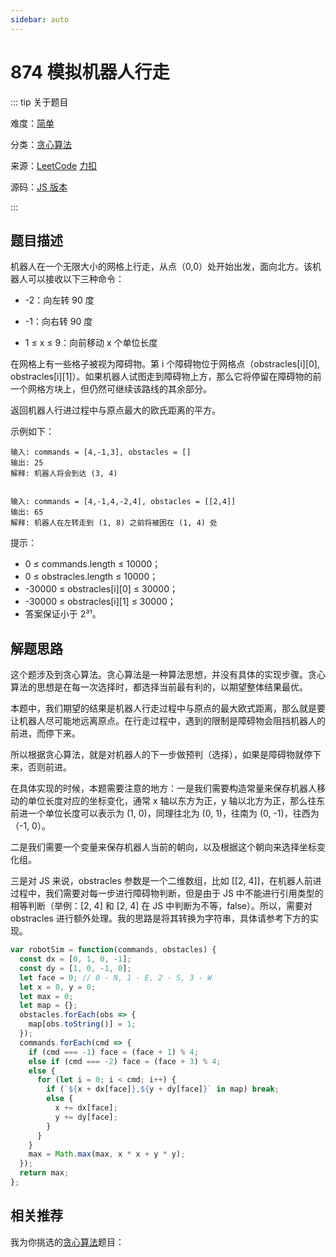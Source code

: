 ```yaml
---
sidebar: auto
---
```


# 874 模拟机器人行走

::: tip 关于题目

难度：[简单](/solution/easy/)

分类：[贪心算法](/art/greedy.html)

来源：[LeetCode](https://leetcode.com/problems/walking-robot-simulation/)  [力扣](https://leetcode-cn.com/problems/walking-robot-simulation/)

源码：[JS 版本](https://github.com/swpuLeo/cattle/blob/master/src/easy/WalkingRobotSimulation.js)

:::



## 题目描述

机器人在一个无限大小的网格上行走，从点（0,0）处开始出发，面向北方。该机器人可以接收以下三种命令：

- -2：向左转 90 度

- -1：向右转 90 度

- 1 ≤ x ≤ 9：向前移动 x 个单位长度

在网格上有一些格子被视为障碍物。第 i 个障碍物位于网格点（obstracles[i][0], obstracles[i][1]）。如果机器人试图走到障碍物上方，那么它将停留在障碍物的前一个网格方块上，但仍然可继续该路线的其余部分。

返回机器人行进过程中与原点最大的欧氏距离的平方。

示例如下：

```
输入: commands = [4,-1,3], obstacles = []
输出: 25
解释: 机器人将会到达 (3, 4)


输入: commands = [4,-1,4,-2,4], obstacles = [[2,4]]
输出: 65
解释: 机器人在左转走到 (1, 8) 之前将被困在 (1, 4) 处
```

提示：
- 0 ≤ commands.length ≤ 10000；
- 0 ≤ obstracles.length ≤ 10000；
- -30000 ≤ obstracles[i][0] ≤ 30000；
- -30000 ≤ obstracles[i][1] ≤ 30000；
- 答案保证小于 2³¹。


## 解题思路

这个题涉及到贪心算法。贪心算法是一种算法思想，并没有具体的实现步骤。贪心算法的思想是在每一次选择时，都选择当前最有利的，以期望整体结果最优。

本题中，我们期望的结果是机器人行走过程中与原点的最大欧式距离，那么就是要让机器人尽可能地远离原点。在行走过程中，遇到的限制是障碍物会阻挡机器人的前进，而停下来。

所以根据贪心算法，就是对机器人的下一步做预判（选择），如果是障碍物就停下来，否则前进。

在具体实现的时候，本题需要注意的地方：一是我们需要构造常量来保存机器人移动的单位长度对应的坐标变化，通常 x 轴以东方为正，y 轴以北方为正，那么往东前进一个单位长度可以表示为 (1, 0)，同理往北为 (0, 1)，往南为 (0, -1)，往西为（-1, 0）。

二是我们需要一个变量来保存机器人当前的朝向，以及根据这个朝向来选择坐标变化组。

三是对 JS 来说，obstracles 参数是一个二维数组，比如 [[2, 4]]，在机器人前进过程中，我们需要对每一步进行障碍物判断，但是由于 JS 中不能进行引用类型的相等判断（举例：[2, 4] 和 [2, 4] 在 JS 中判断为不等，false）。所以，需要对 obstracles 进行额外处理。我的思路是将其转换为字符串，具体请参考下方的实现。

```js
var robotSim = function(commands, obstacles) {
  const dx = [0, 1, 0, -1];
  const dy = [1, 0, -1, 0];
  let face = 0; // 0 - N, 1 - E, 2 - S, 3 - W
  let x = 0, y = 0;
  let max = 0;
  let map = {};
  obstacles.forEach(obs => {
    map[obs.toString()] = 1;
  });
  commands.forEach(cmd => {
    if (cmd === -1) face = (face + 1) % 4;
    else if (cmd === -2) face = (face + 3) % 4;
    else {
      for (let i = 0; i < cmd; i++) {
        if (`${x + dx[face]},${y + dy[face]}` in map) break;
        else {
          x += dx[face];
          y += dy[face];
        }
      }
    }
    max = Math.max(max, x * x + y * y);
  });
  return max;
};
```



## 相关推荐

我为你挑选的[贪心算法](/art/greedy.html)题目：
